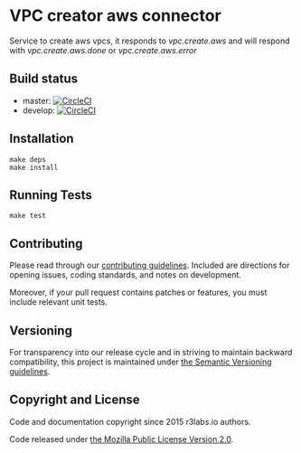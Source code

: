 # VPC creator aws connector 

Service to create aws vpcs, it responds to *vpc.create.aws* and will respond with *vpc.create.aws.done* or *vpc.create.aws.error*

## Build status

* master: [![CircleCI](https://circleci.com/gh/ernestio/vpc-creator-aws-connector/tree/master.svg?style=svg)](https://circleci.com/gh/ernestio/vpc-creator-aws-connector/tree/master)
* develop: [![CircleCI](https://circleci.com/gh/ernestio/vpc-creator-aws-connector/tree/develop.svg?style=svg)](https://circleci.com/gh/ernestio/vpc-creator-aws-connector/tree/develop)

## Installation

```
make deps
make install
```

## Running Tests

```
make test
```

## Contributing

Please read through our
[contributing guidelines](CONTRIBUTING.md).
Included are directions for opening issues, coding standards, and notes on
development.

Moreover, if your pull request contains patches or features, you must include
relevant unit tests.

## Versioning

For transparency into our release cycle and in striving to maintain backward
compatibility, this project is maintained under [the Semantic Versioning guidelines](http://semver.org/).

## Copyright and License

Code and documentation copyright since 2015 r3labs.io authors.

Code released under
[the Mozilla Public License Version 2.0](LICENSE).

